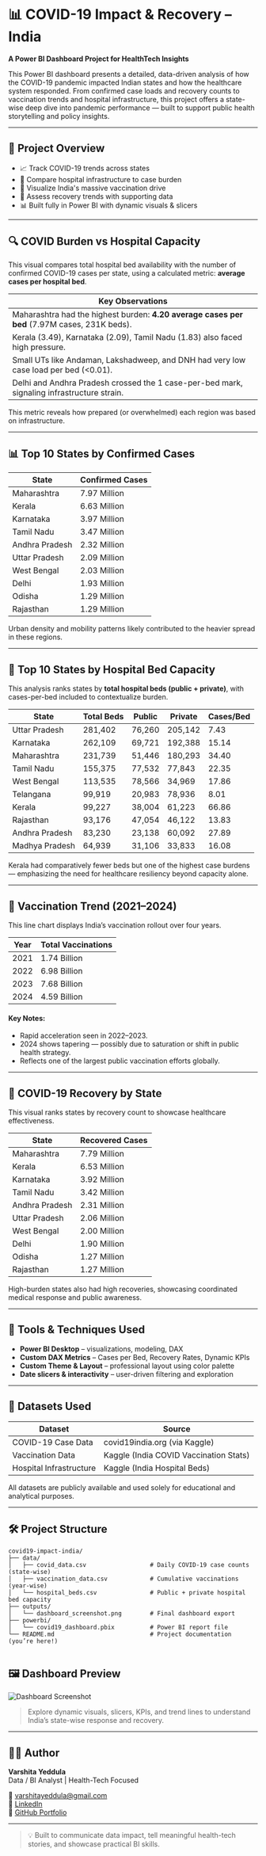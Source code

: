 # 📊 COVID-19 Impact & Recovery – India  
**A Power BI Dashboard Project for HealthTech Insights**

This Power BI dashboard presents a detailed, data-driven analysis of how the COVID-19 pandemic impacted Indian states and how the healthcare system responded. From confirmed case loads and recovery counts to vaccination trends and hospital infrastructure, this project offers a state-wise deep dive into pandemic performance — built to support public health storytelling and policy insights.

---

## 📌 Project Overview

- 📈 Track COVID-19 trends across states
- 🏥 Compare hospital infrastructure to case burden
- 💉 Visualize India's massive vaccination drive
- 💚 Assess recovery trends with supporting data
- 📊 Built fully in Power BI with dynamic visuals & slicers

---

## 🔍 COVID Burden vs Hospital Capacity

This visual compares total hospital bed availability with the number of confirmed COVID-19 cases per state, using a calculated metric: **average cases per hospital bed**.

| Key Observations |
|------------------|
| Maharashtra had the highest burden: **4.20 average cases per bed** (7.97M cases, 231K beds).  
| Kerala (3.49), Karnataka (2.09), Tamil Nadu (1.83) also faced high pressure.  
| Small UTs like Andaman, Lakshadweep, and DNH had very low case load per bed (<0.01).  
| Delhi and Andhra Pradesh crossed the 1 case-per-bed mark, signaling infrastructure strain. |

This metric reveals how prepared (or overwhelmed) each region was based on infrastructure.

---

## 📊 Top 10 States by Confirmed Cases

| State             | Confirmed Cases |
|------------------|------------------|
| Maharashtra       | 7.97 Million     |
| Kerala            | 6.63 Million     |
| Karnataka         | 3.97 Million     |
| Tamil Nadu        | 3.47 Million     |
| Andhra Pradesh    | 2.32 Million     |
| Uttar Pradesh     | 2.09 Million     |
| West Bengal       | 2.03 Million     |
| Delhi             | 1.93 Million     |
| Odisha            | 1.29 Million     |
| Rajasthan         | 1.29 Million     |

Urban density and mobility patterns likely contributed to the heavier spread in these regions.

---

## 🏥 Top 10 States by Hospital Bed Capacity

This analysis ranks states by **total hospital beds (public + private)**, with cases-per-bed included to contextualize burden.

| State            | Total Beds | Public | Private | Cases/Bed |
|------------------|------------|--------|---------|------------|
| Uttar Pradesh    | 281,402    | 76,260 | 205,142 | 7.43       |
| Karnataka        | 262,109    | 69,721 | 192,388 | 15.14      |
| Maharashtra      | 231,739    | 51,446 | 180,293 | 34.40      |
| Tamil Nadu       | 155,375    | 77,532 | 77,843  | 22.35      |
| West Bengal      | 113,535    | 78,566 | 34,969  | 17.86      |
| Telangana        | 99,919     | 20,983 | 78,936  | 8.01       |
| Kerala           | 99,227     | 38,004 | 61,223  | 66.86      |
| Rajasthan        | 93,176     | 47,054 | 46,122  | 13.83      |
| Andhra Pradesh   | 83,230     | 23,138 | 60,092  | 27.89      |
| Madhya Pradesh   | 64,939     | 31,106 | 33,833  | 16.08      |

Kerala had comparatively fewer beds but one of the highest case burdens — emphasizing the need for healthcare resiliency beyond capacity alone.

---

## 💉 Vaccination Trend (2021–2024)

This line chart displays India’s vaccination rollout over four years.

| Year | Total Vaccinations |
|------|---------------------|
| 2021 | 1.74 Billion        |
| 2022 | 6.98 Billion        |
| 2023 | 7.68 Billion        |
| 2024 | 4.59 Billion        |

#### Key Notes:
- Rapid acceleration seen in 2022–2023.
- 2024 shows tapering — possibly due to saturation or shift in public health strategy.
- Reflects one of the largest public vaccination efforts globally.

---

## 💚 COVID-19 Recovery by State

This visual ranks states by recovery count to showcase healthcare effectiveness.

| State           | Recovered Cases |
|------------------|------------------|
| Maharashtra       | 7.79 Million     |
| Kerala            | 6.53 Million     |
| Karnataka         | 3.92 Million     |
| Tamil Nadu        | 3.42 Million     |
| Andhra Pradesh    | 2.31 Million     |
| Uttar Pradesh     | 2.06 Million     |
| West Bengal       | 2.00 Million     |
| Delhi             | 1.90 Million     |
| Odisha            | 1.27 Million     |
| Rajasthan         | 1.27 Million     |

High-burden states also had high recoveries, showcasing coordinated medical response and public awareness.

---

## 🧠 Tools & Techniques Used

- **Power BI Desktop** – visualizations, modeling, DAX
- **Custom DAX Metrics** – Cases per Bed, Recovery Rates, Dynamic KPIs
- **Custom Theme & Layout** – professional layout using color palette
- **Date slicers & interactivity** – user-driven filtering and exploration

---

## 📂 Datasets Used

| Dataset                 | Source              |
|-------------------------|---------------------|
| COVID-19 Case Data      | covid19india.org (via Kaggle) |
| Vaccination Data        | Kaggle (India COVID Vaccination Stats) |
| Hospital Infrastructure | Kaggle (India Hospital Beds) |

All datasets are publicly available and used solely for educational and analytical purposes.

---

## 🛠️ Project Structure

```
covid19-impact-india/
├── data/
│   ├── covid_data.csv                  # Daily COVID-19 case counts (state-wise)
│   ├── vaccination_data.csv            # Cumulative vaccinations (year-wise)
│   └── hospital_beds.csv               # Public + private hospital bed capacity
├── outputs/
│   └── dashboard_screenshot.png        # Final dashboard export
├── powerbi/
│   └── covid19_dashboard.pbix          # Power BI report file
└── README.md                           # Project documentation (you’re here!)
         
```

## 🖼️ Dashboard Preview

![Dashboard Screenshot](outputs/covid_dashboard.jpeg)

> Explore dynamic visuals, slicers, KPIs, and trend lines to understand India’s state-wise response and recovery.

---

## 👩‍💻 Author

**Varshita Yeddula**  
Data / BI Analyst | Health-Tech Focused  

📧 [varshitayeddula@gmail.com](mailto:varshitayeddula@gmail.com)  
🔗 [LinkedIn](https://www.linkedin.com/in/varshita-reddy-yeddula-45102b254)  
🔗 [GitHub Portfolio](https://github.com/VarshitaY)

---

> 💡 Built to communicate data impact, tell meaningful health-tech stories, and showcase practical BI skills.
